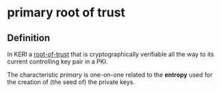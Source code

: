 # primary root of trust
## Definition
In KERI a [root-of-trust](root-of-trust) that is cryptographically verifiable all the way to its current controlling key pair in a PKI. 

The characteristic _primary_ is one-on-one related to the **entropy** used for the creation of (the seed of) the private keys.

